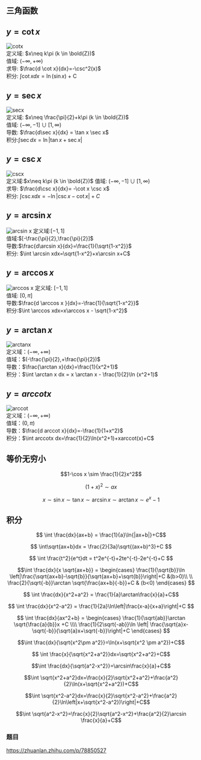 ## 三角函数

## $y=\cot{x}$

![cotx](2019-12-12-20-47-40.png)  
定义域: $x\neq k\pi (k \in \bold{Z})$  
值域: $(-\infty ,+\infty)$  
求导: $\frac{d \cot x}{dx}=-\csc^2(x)$  
积分: $\int \cot x dx = \ln (\sin x)$ + C

## $y=\sec x$

![secx](2019-12-12-20-58-42.png)  
定义域: $x\neq \frac{\pi}{2}+k\pi (k \in \bold{Z})$  
值域: $(-\infty,-1] \cup [1,\infty)$  
导数: $\frac{d\sec x}{dx} = \tan x \sec x$  
积分:$\int \sec dx = \ln |\tan x + \sec x|$

## $y=\csc x$

![cscx](2019-12-12-21-04-34.png)  
定义域:$x\neq k\pi (k \in \bold{Z})$
值域: $(-\infty,-1] \cup [1,\infty)$  
求导: $\frac{d\csc x}{dx}= -\cot x \csc x$  
积分: $\int \csc xdx = -\ln|\csc x- \cot x|+C$

## $y=\arcsin x$

![arcsin x](2019-12-12-22-24-25.png)
定义域:$[-1,1]$  
值域:$[-\frac{\pi}{2},\frac{\pi}{2}]$  
导数:$\frac{d\arcsin x}{dx}=\frac{1}{\sqrt{1-x^2}}$  
积分: $\int \arcsin xdx=\sqrt{1-x^2}+x\arcsin x+C$

## $y=\arccos x$

![arccos x](2019-12-12-22-33-17.png)
定义域: $[-1,1]$  
值域: $\left[0,\pi \right]$  
导数:$\frac{d \arccos x }{dx}=-\frac{1}{\sqrt{1-x^2}}$  
积分:$\int \arccos xdx=x\arccos x - \sqrt{1-x^2}$

## $y=\arctan x$

![arctanx](2019-12-12-22-47-07.png)  
定义域：$(-\infty,+\infty)$  
值域：$(-\frac{\pi}{2},+\frac{\pi}{2})$  
导数：$\frac{\arctan x}{dx}=\frac{1}{x^2+1}$  
积分：$\int \arctan x dx = x \arctan x - \frac{1}{2}\ln (x^2+1)$

## $y=arccot x$

![arccot](2019-12-12-22-58-06.png)  
定义域：$(-\infty,+\infty)$  
值域：$(0,\pi)$  
导数：$\frac{d arccot x}{dx}=-\frac{1}{1+x^2}$  
积分：$\int arccotx dx=\frac{1}{2}\ln(x^2+1)+xarccot(x)+C$

## 等价无穷小

$$1-\cos x \sim \frac{1}{2}x^2$$

$$(1+x)^2 \sim ax$$

$$ x \sim \sin x \sim \tan x \sim \arcsin x \sim \arctan x \sim e^x -1 $$

## 积分

$$ \int \frac{dx}{ax+b} = \frac{1}{a}\ln{|ax+b|}+C$$

$$ \int\sqrt{ax+b}dx = \frac{2}{3a}\sqrt{(ax+b)^3}+C $$

$$ \int \frac{t^2}{e^t}dt = t^2e^{-t}+2te^{-t}-2e^{-t}+C $$

$$\int \frac{dx}{x \sqrt{ax+b}} = \begin{cases} \frac{1}{\sqrt{b}}\ln \left|\frac{\sqrt{ax+b}-\sqrt{b}}{\sqrt{ax+b}+\sqrt{b}}\right|+C &(b>0)\\ \\ \frac{2}{\sqrt{-b}}\arctan \sqrt{\frac{ax+b}{-b}}+C & (b<0) \end{cases} $$

$$ \int \frac{dx}{x^2+a^2} = \frac{1}{a}\arctan\frac{x}{a}+C$$

$$ \int \frac{dx}{x^2-a^2} = \frac{1}{2a}\ln\left|\frac{x-a}{x+a}\right|+C $$

$$
    \int \frac{dx}{ax^2+b} =
    \begin{cases}
    \frac{1}{\sqrt{ab}}\arctan \sqrt{\frac{a}{b}}x +C
    \\\\
    \frac{1}{2\sqrt{-ab}}\ln \left| \frac{\sqrt{a}x-\sqrt{-b}}{\sqrt{a}x+\sqrt{-b}}\right|+C
\end{cases}
$$

$$\int \frac{dx}{\sqrt{x^2\pm a^2}}=\ln(x+\sqrt{x^2 \pm a^2})+C$$

$$ \int \frac{x}{\sqrt{x^2+a^2}}dx=\sqrt{x^2+a^2}+C$$

$$\int \frac{dx}{\sqrt{a^2-x^2}}=\arcsin\frac{x}{a}+C$$

$$\int \sqrt{x^2+a^2}dx=\frac{x}{2}\sqrt{x^2+a^2}+\frac{a^2}{2}\ln(x+\sqrt{x^2+a^2})+C$$

$$\int \sqrt{x^2-a^2}dx=\frac{x}{2}\sqrt{x^2-a^2}+\frac{a^2}{2}\ln\left|x+\sqrt{x^2-a^2})\right|+C$$

$$\int \sqrt{a^2-x^2}=\frac{x}{2}\sqrt{a^2-x^2}+\frac{a^2}{2}\arcsin \frac{x}{a}+C$$

### 题目

https://zhuanlan.zhihu.com/p/78850527
